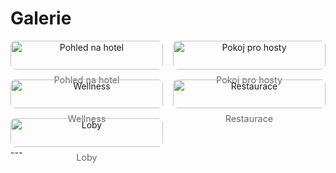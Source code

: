# **Galerie**

<style>
.gallery {
  display: grid;
  grid-template-columns: repeat(auto-fit, minmax(200px, 1fr));
  gap: 1rem;
}
.gallery figure {
  margin: 0;
  text-align: center;
}
.gallery img {
  width: 100%;
  border-radius: 8px;
}
.gallery figcaption {
  font-size: 0.9rem;
  color: #666;
  margin-top: 0.5rem;
}
</style>

<div class="gallery">

<figure>
  <img src="https://placehold.co/400" alt="Pohled na hotel">
  <figcaption>Pohled na hotel</figcaption>
</figure>

<figure>
  <img src="https://placehold.co/400" alt="Pokoj pro hosty">
  <figcaption>Pokoj pro hosty</figcaption>
</figure>

<figure>
  <img src="https://placehold.co/400" alt="Wellness">
  <figcaption>Wellness</figcaption>
</figure>

<figure>
  <img src="https://placehold.co/400" alt="Restaurace">
  <figcaption>Restaurace</figcaption>
</figure>

<figure>
  <img src="https://placehold.co/400" alt="Loby">
  <figcaption>Loby</figcaption>
</figure>

</div>
---